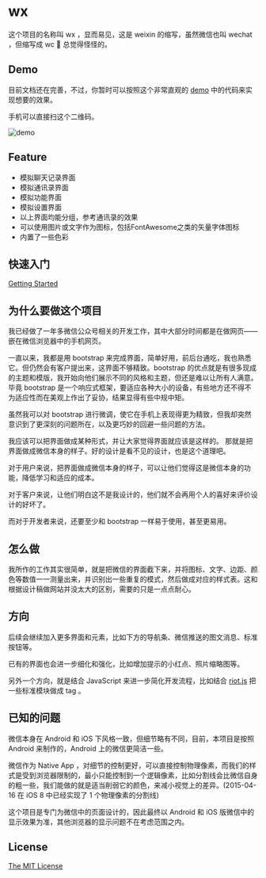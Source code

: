 # wx
这个项目的名称叫 wx ，显而易见，这是 weixin 的缩写，虽然微信也叫 wechat ，但缩写成 wc 🚽 总觉得怪怪的。

## Demo
目前文档还在完善，不过，你暂时可以按照这个非常直观的
[demo](http://wxcss.oschina.mopaas.com/demo.html)
中的代码来实现想要的效果。

手机可以直接扫这个二维码。

![demo](https://api.qrserver.com/v1/create-qr-code/?size=150x150&data=http://wxcss.oschina.mopaas.com/demo.html)

## Feature
- 模拟聊天记录界面
- 模拟通讯录界面
- 模拟功能界面
- 模拟设置界面
- 以上界面均能分组，参考通讯录的效果
- 可以使用图片或文字作为图标，包括FontAwesome之类的矢量字体图标
- 内置了一些色彩

## 快速入门
[Getting Started](http://git.oschina.net/xiongliding/wx/wikis/Getting-Started)

## 为什么要做这个项目
我已经做了一年多微信公众号相关的开发工作，其中大部分时间都是在做网页——嵌在微信浏览器中的手机网页。

一直以来，我都是用 bootstrap 来完成界面，简单好用，前后台通吃，我也熟悉它。但仍然会有客户提出来，这界面不够精致。bootstrap 的优点就是有很多现成的主题和模版，我开始向他们展示不同的风格和主题，但还是难以让所有人满意。 毕竟 bootstrap 是一个响应式框架，要适应各种大小的设备，有些地方还不得不为适应性而在美观上作出了妥协，结果显得有些中规中矩。

虽然我可以对 bootstrap 进行微调，使它在手机上表现得更为精致，但我却突然意识到了更深刻的问题所在，以及更巧妙的回避一些问题的方法。

我应该可以把界面做成某种形式，并让大家觉得界面就应该是这样的。
那就是把界面做成微信本身的样子。好的设计是看不见的设计，也是这个道理吧。

对于用户来说，把界面做成微信本身的样子，可以让他们觉得这是微信本身的功能，降低学习和适应的成本。

对于客户来说，让他们明白这不是我设计的，他们就不会再用个人的喜好来评价设计的好坏了。

而对于开发者来说，还要至少和 bootstrap 一样易于使用，甚至更易用。

## 怎么做
我所作的工作其实很简单，就是把微信的界面截下来，并将图标、文字、边距、颜色等数值一一测量出来，并识别出一些重复的模式，然后做成对应的样式表。这和根据设计稿做网站并没太大的区别，需要的只是一点点耐心。

## 方向
后续会继续加入更多界面和元素，比如下方的导航条、微信推送的图文消息、标准按钮等。

已有的界面也会进一步细化和强化，比如增加提示的小红点、照片缩略图等。

另外一个方向，就是结合 JavaScript 来进一步简化开发流程，比如结合 [riot.js](https://muut.com/riotjs/) 把一些标准模块做成 tag 。

## 已知的问题
微信本身在 Android 和 iOS 下风格一致，但细节略有不同，目前，本项目是按照 Android 来制作的，Android 上的微信更简洁一些。

微信作为 Native App ，对细节的控制更好，可以直接控制物理像素，而我们的样式是受到浏览器限制的，最小只能控制到一个逻辑像素，比如分割线会比微信自身的粗一些，我们能做的就是适当削弱它的颜色，来减小视觉上的差异。(2015-04-16 在 iOS 8 中已经实现了 1 个物理像素的分割线)

这个项目是专门为微信中的页面设计的，因此最终以 Android 和 iOS 版微信中的显示效果为准，其他浏览器的显示问题不在考虑范围之内。

## License
[The MIT License](/xiongliding/wx/blob/master/LICENSE)
